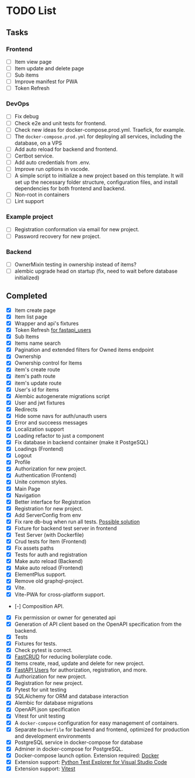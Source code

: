 # TODO List

## Tasks

### Frontend
- [ ] Item view page
- [ ] Item update and delete page
- [ ] Sub items
- [ ] Improve manifest for PWA
- [ ] Token Refresh

### DevOps
- [ ] Fix debug
- [ ] Check e2e and unit tests for frontend.
- [ ] Check new ideas for docker-compose.prod.yml. Traefick, for example.
- [ ] The `docker-compose.prod.yml` for deploying all services, including the database, on a VPS
- [ ] Add auto reload for backend and frontend.
- [ ] Certbot service.
- [ ] Add auto credentials from .env.
- [ ] Improve run options in vscode.
- [ ] A simple script to initialize a new project based on this template. It will set up the necessary folder structure, configuration files, and install dependencies for both frontend and backend.
- [ ] Non-root in containers
- [ ] Lint support

### Example project
- [ ] Registration conformation via email for new project.
- [ ] Password recovery for new project.

### Backend
- [ ] OwnerMixin testing in ownership instead of items?
- [ ] alembic upgrade head on startup (fix, need to wait before database initialized)

## Completed
- [x] Item create page
- [x] Item list page
- [x] Wrapper and api's fixtures
- [x] Token Refresh [for fastapi_users](https://github.com/fastapi-users/fastapi-users/discussions/350)
- [x] Sub Items
- [x] Items name search
- [x] Pagination and extended filters for Owned items endpoint
- [x] Ownership
- [x] Ownership control for Items
- [x] item's create route
- [x] item's path route
- [x] item's update route
- [x] User's id for items
- [x] Alembic autogenerate migrations script
- [x] User and jwt fixtures
- [x] Redirects
- [x] Hide some navs for auth/unauth users
- [x] Error and succeess messages
- [x] Localization support
- [x] Loading refactor to just a component
- [x] Fix database in backend container (make it PostgeSQL)
- [x] Loadings (Frontend)
- [x] Logout
- [x] Profile
- [x] Authorization for new project.
- [x] Authentication (Frontend)
- [x] Unite common styles.
- [x] Main Page
- [x] Navigation
- [x] Better interface for Registration
- [x] Registration for new project.
- [x] Add ServerConfig from env
- [x] Fix rare db-bug when run all tests. [Possible solution](https://stackoverflow.com/questions/77968323/invalidrequesterror-during-concurrent-requests-with-fastapi-aiosqlite-and-sqla)
- [x] Fixture for backend test server in frontend
- [x] Test Server (with Dockerfile)
- [x] Crud tests for Item (Frontend)
- [x] Fix assets paths
- [x] Tests for auth and registration
- [x] Make auto reload (Backend)
- [x] Make auto reload (Frontend)
- [x] ElementPlus support.
- [x] Remove old graphql-project.
- [x] Vite.
- [x] Vite-PWA for cross-platform support.
- [-] Composition API.
- [x] Fix permission or owner for generated api
- [x] Generation of API client based on the OpenAPI specification from the backend.
- [x] Tests
- [x] Fixtures for tests.
- [x] Check pytest is correct.
- [x] [FastCRUD](https://github.com/igorbenav/fastcrud) for reducing boilerplate code.
- [x] Items create, read, update and delete for new project.
- [x] [FastAPI Users](https://github.com/fastapi-users/fastapi-users) for authorization, registration, and more.
- [x] Authorization for new project.
- [x] Registration for new project.
- [x] Pytest for unit testing
- [x] SQLAlchemy for ORM and database interaction
- [x] Alembic for database migrations
- [x] OpenAPI.json specification
- [x] Vitest for unit testing
- [x] A `docker-compose` configuration for easy management of containers.
- [x] Separate `Dockerfile` for backend and frontend, optimized for production and development environments
- [x] PostgreSQL service in docker-compose for database
- [x] Adminer in docker-compose for PostgreSQL.
- [x] Docker-compose launch option. Extension required: [Docker](https://marketplace.visualstudio.com/items?itemName=ms-azuretools.vscode-docker)
- [x] Extension support: [Python Test Explorer for Visual Studio Code](https://marketplace.visualstudio.com/items?itemName=LittleFoxTeam.vscode-python-test-adapter)
- [x] Extension support: [Vitest](https://marketplace.visualstudio.com/items?itemName=vitest.explorer)
